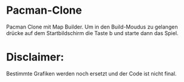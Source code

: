 # Pacman-Clone

Pacman Clone mit Map Builder.
Um in den Build-Moudus zu gelangen drücke auf dem Startbildschirm die Taste b und starte dann das Spiel.

# Disclaimer:

Bestimmte Grafiken werden noch ersetzt und der Code ist nicht final. 
